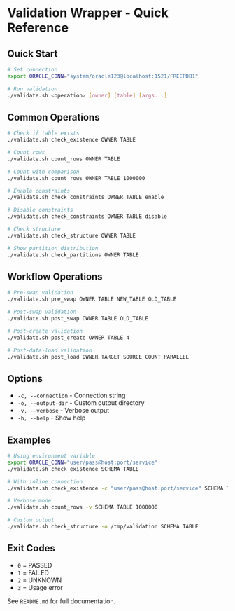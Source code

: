 # Validation Wrapper - Quick Reference

## Quick Start

```bash
# Set connection
export ORACLE_CONN="system/oracle123@localhost:1521/FREEPDB1"

# Run validation
./validate.sh <operation> [owner] [table] [args...]
```

## Common Operations

```bash
# Check if table exists
./validate.sh check_existence OWNER TABLE

# Count rows
./validate.sh count_rows OWNER TABLE

# Count with comparison
./validate.sh count_rows OWNER TABLE 1000000

# Enable constraints
./validate.sh check_constraints OWNER TABLE enable

# Disable constraints
./validate.sh check_constraints OWNER TABLE disable

# Check structure
./validate.sh check_structure OWNER TABLE

# Show partition distribution
./validate.sh check_partitions OWNER TABLE
```

## Workflow Operations

```bash
# Pre-swap validation
./validate.sh pre_swap OWNER TABLE NEW_TABLE OLD_TABLE

# Post-swap validation  
./validate.sh post_swap OWNER TABLE OLD_TABLE

# Post-create validation
./validate.sh post_create OWNER TABLE 4

# Post-data-load validation
./validate.sh post_load OWNER TARGET SOURCE COUNT PARALLEL
```

## Options

- `-c, --connection` - Connection string
- `-o, --output-dir` - Custom output directory
- `-v, --verbose` - Verbose output
- `-h, --help` - Show help

## Examples

```bash
# Using environment variable
export ORACLE_CONN="user/pass@host:port/service"
./validate.sh check_existence SCHEMA TABLE

# With inline connection
./validate.sh check_existence -c "user/pass@host:port/service" SCHEMA TABLE

# Verbose mode
./validate.sh count_rows -v SCHEMA TABLE 1000000

# Custom output
./validate.sh check_structure -o /tmp/validation SCHEMA TABLE
```

## Exit Codes

- `0` = PASSED
- `1` = FAILED
- `2` = UNKNOWN
- `3` = Usage error

See `README.md` for full documentation.

